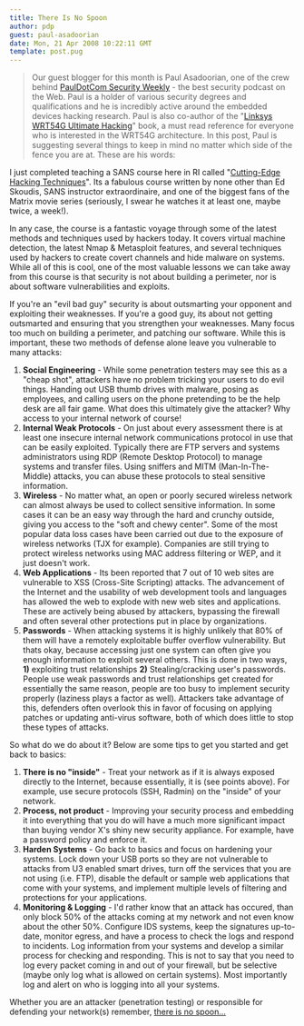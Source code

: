 ```yaml
---
title: There Is No Spoon
author: pdp
guest: paul-asadoorian
date: Mon, 21 Apr 2008 10:22:11 GMT
template: post.pug
---
```


> Our guest blogger for this month is Paul Asadoorian, one of the crew behind [PaulDotCom Security Weekly](http://www.pauldotcom.com/) - the best security podcast on the Web. Paul is a holder of various security degrees and qualifications and he is incredibly active around the embedded devices hacking research. Paul is also co-author of the "[Linksys WRT54G Ultimate Hacking](http://www.amazon.com/Linksys-WRT54G-Ultimate-Hacking-Asadoorian/dp/1597491667/ref=sr_1_1?ie=UTF8&s=books&qid=1208774914&sr=1-1)" book, a must read reference for everyone who is interested in the WRT54G architecture. In this post, Paul is suggesting several things to keep in mind no matter which side of the fence you are at. These are his words:

I just completed teaching a SANS course here in RI called "[Cutting-Edge Hacking Techniques](http://www.sans.org/training/description.php?mid=11)". Its a fabulous course written by none other than Ed Skoudis, SANS instructor extraordinaire, and one of the biggest fans of the Matrix movie series (seriously, I swear he watches it at least one, maybe twice, a week!).

In any case, the course is a fantastic voyage through some of the latest methods and techniques used by hackers today. It covers virtual machine detection, the latest Nmap & Metasploit features, and several techniques used by hackers to create covert channels and hide malware on systems. While all of this is cool, one of the most valuable lessons we can take away from this course is that security is not about building a perimeter, nor is about software vulnerabilities and exploits.

If you're an "evil bad guy" security is about outsmarting your opponent and exploiting their weaknesses. If you're a good guy, its about not getting outsmarted and ensuring that you strengthen your weaknesses. Many focus too much on building a perimeter, and patching our software. While this is important, these two methods of defense alone leave you vulnerable to many attacks:

1. **Social Engineering** - While some penetration testers may see this as a "cheap shot", attackers have no problem tricking your users to do evil things. Handing out USB thumb drives with malware, posing as employees, and calling users on the phone pretending to be the help desk are all fair game. What does this ultimately give the attacker? Why access to your internal network of course!
2. **Internal Weak Protocols** - On just about every assessment there is at least one insecure internal network communications protocol in use that can be easily exploited. Typically there are FTP servers and systems administrators using RDP (Remote Desktop Protocol) to manage systems and transfer files. Using sniffers and MITM (Man-In-The-Middle) attacks, you can abuse these protocols to steal sensitive information.
3. **Wireless** - No matter what, an open or poorly secured wireless network can almost always be used to collect sensitive information. In some cases it can be an easy way through the hard and crunchy outside, giving you access to the "soft and chewy center". Some of the most popular data loss cases have been carried out due to the exposure of wireless networks (TJX for example). Companies are still trying to protect wireless networks using MAC address filtering or WEP, and it just doesn't work.
4. **Web Applications** - Its been reported that 7 out of 10 web sites are vulnerable to XSS (Cross-Site Scripting) attacks. The advancement of the Internet and the usability of web development tools and languages has allowed the web to explode with new web sites and applications. These are actively being abused by attackers, bypassing the firewall and often several other protections put in place by organizations.
5. **Passwords** - When attacking systems it is highly unlikely that 80% of them will have a remotely exploitable buffer overflow vulnerability. But thats okay, because accessing just one system can often give you enough information to exploit several others. This is done in two ways, **1)** exploiting trust relationships **2)** Stealing/cracking user's passwords. People use weak passwords and trust relationships get created for essentially the same reason, people are too busy to implement security properly (laziness plays a factor as well). Attackers take advantage of this, defenders often overlook this in favor of focusing on applying patches or updating anti-virus software, both of which does little to stop these types of attacks.

So what do we do about it? Below are some tips to get you started and get back to basics:

1. **There is no "inside"** - Treat your network as if it is always exposed directly to the Internet, because essentially, it is (see points above). For example, use secure protocols (SSH, Radmin) on the "inside" of your network.
2. **Process, not product** - Improving your security process and embedding it into everything that you do will have a much more significant impact than buying vendor X's shiny new security appliance. For example, have a password policy and enforce it.
3. **Harden Systems** - Go back to basics and focus on hardening your systems. Lock down your USB ports so they are not vulnerable to attacks from U3 enabled smart drives, turn off the services that you are not using (i.e. FTP), disable the default or sample web applications that come with your systems, and implement multiple levels of filtering and protections for your applications.
4. **Monitoring & Logging** - I'd rather know that an attack has occured, than only block 50% of the attacks coming at my network and not even know about the other 50%. Configure IDS systems, keep the signatures up-to-date, monitor egress, and have a process to check the logs and respond to incidents. Log information from your systems and develop a similar process for checking and responding. This is not to say that you need to log every packet coming in and out of your firewall, but be selective (maybe only log what is allowed on certain systems). Most importantly log and alert on who is logging into all your systems.

Whether you are an attacker (penetration testing) or responsible for defending your network(s) remember, [there is no spoon...](http://youtube.com/watch?v=YXKFTzlBziI)

